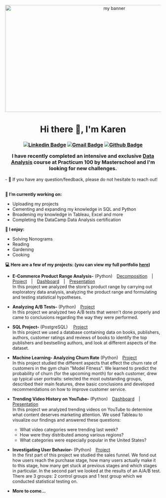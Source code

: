 <p align="center">
<img width="691" height="345" src="https://user-images.githubusercontent.com/99136427/171146730-f1b254c3-30d4-4f2d-b016-3231fa64836a.png" alt="my banner">
</p>
<h1 align="center">
Hi there 👋, I'm Karen
</h1>
<h3 align="center">
  
  [![Linkedin Badge](https://img.shields.io/badge/-Karen%20Mitlin-0077b5?logo=linkedin&logoColor=white&style=flat&link=https://www.linkedin.com/in/karen-mitlin/)](https://www.linkedin.com/in/karen-mitlin/)
[![Gmail Badge](https://img.shields.io/badge/-karen.mitlin@gmail.com-c14438?style=flat-square&logo=Gmail&logoColor=white&link=mailto:karen.mitlin@gmail.com)](mailto:karen.mitlin@gmail.com)
[![Github Badge](https://img.shields.io/badge/-Portfolio-181717?logo=github&logoColor=white&style=flat&link=https://github.com/KarenMitlin/Portfolio-Practicum-Projects)](https://github.com/KarenMitlin/Portfolio-Practicum-Projects)
  
  I have recently completed an intensive and exclusive <a href="https://slack-files.com/files-pri-safe/TPV9DP0N4-F03JXSFQ7U1/karen_mitlin.pdf?c=1654668935-f0b55f0879e72937">Data Analysis</a> course at Practicum 100 by Masterschool and I'm looking for new challenges.
           
  </h3>
- 💬 If you have any question/feedback, please do not hesitate to reach out!<br/><br/>

<b> 🌱 I’m currently working on: </b>
  
  - Uploading my projects
  - Cementing and expanding my knowledge in SQL and Python
  - Broadening my knowledge in Tableau, Excel and more
  - Completing the DataCamp Data Analysis certification
  
<b> :sunflower: I enjoy: </b>
  
  - Solving Nonograms
  - Reading
  - Gardening
  - Cooking

<b> :computer: Here are a few of my projects: (you can view my full portfolio <a href="https://github.com/KarenMitlin/Portfolio-Practicum-Projects"> here</a>) </b>

 - <b>E-Commerce Product Range Analysis-</b> (Python)&emsp;<a href="https://nbviewer.org/github/KarenMitlin/Portfolio-Practicum-Projects/blob/main/E-Commerce%20Product%20Range%20Analysis/Decomposition.ipynb">Decomposition</a>&emsp;|&emsp;<a href="https://nbviewer.org/github/KarenMitlin/Portfolio-Practicum-Projects/blob/main/E-Commerce%20Product%20Range%20Analysis/E-Commerce%20Product%20Range%20Analysis.ipynb">Project</a>&emsp;|&emsp;<a href="https://public.tableau.com/app/profile/karen.mitlin/viz/AverageDailyRevenuebyCategoryThroughouttheYear/Sheet1?publish=yes">Dashboard</a>&emsp;|&emsp;<a href="https://github.com/KarenMitlin/Portfolio-Practicum-Projects/files/8817861/Final.Project-.Presentation.pdf">Presentation</a><br/>
 In this project we analyzed the store's product range by carrying out exploratory data analysis, analyzing the product range and formulating and testing statistical hypotheses.
 
 - <b>Analyzing A/B Tests-</b> (Python)&emsp;<a href="https://nbviewer.org/github/KarenMitlin/Portfolio-Practicum-Projects/blob/main/Analyzing%20AB%20Tests/AB%20Testing.ipynb">Project</a><br/>
 In this project we analyzed two A/B tests that weren't done properly and came to conclusions regarding the way they were performed.
 
- <b>SQL Project-</b> (PostgreSQL)&emsp; <a href="https://nbviewer.org/github/KarenMitlin/Portfolio-Practicum-Projects/blob/8c6c256c7929b3188d480df89f26bda61a53d839/SQL%20Project/SQL.ipynb">Project</a><br/>
In this project we used a database containing data on books, publishers, authors, customer ratings and reviews of books to identify the top publishers and bestselling authors, and look at different aspects of the dataset.

- <b>Machine Learning- Analyzing Churn Rate</b> (Python)&emsp;<a href="https://nbviewer.org/github/KarenMitlin/Portfolio-Practicum-Projects/blob/main/Machine%20Learning-Analyzing%20Churn%20Rate/Machine%20Learning-Analyzing%20Churn%20Rate.ipynb">Project</a><br/>
In this project studied the different aspects that effect the churn rate of customers in the gym chain "Model Fitness". We learned to predict the probability of churn (for the upcoming month) for each customer, drew up typical user portraits: selected the most outstanding groups, described their main features, drew basic conclusions and developed recommendations on how to improve customer service.

- <b>Trending Video History on YouTube-</b> (Python)&emsp;<a href="https://public.tableau.com/app/profile/karen.mitlin/viz/Trending-VideoHistoryonYouTube/Dashboard1?publish=yes">Dashboard</a>&emsp;|&emsp;<a href="https://github.com/KarenMitlin/Portfolio-Practicum-Projects/files/8842650/Trending.Video.History.on.YouTube-.Presentation.pd">Presentation</a><br/>
In this project we analyzed trending videos on YouTube to determine what content deserves marketing attention. We used Tableau to visualize our findings and answered these questions:
  - What video categories were trending last week?
  - How were they distributed among various regions?
  - What categories were especially popular in the United States?

- <b>Investigating User Behavior-</b> (Python)&emsp;<a href="https://nbviewer.org/github/KarenMitlin/Portfolio-Practicum-Projects/blob/main/Investigating%20User%20Behavior/Investigating%20User%20Behavior.ipynb">Project</a><br>
In the first part of this project we studied the sales funnel. We fond out how users reach the purchase stage, how many users actually make it to this stage, how many get stuck at previous stages and which stages in particular. In the second part we looked at the results of an A/A/B test. There are 3 groups: 2 control groups and 1 test group which we conducted statistical testing on.

- <b>More to come...</b>
